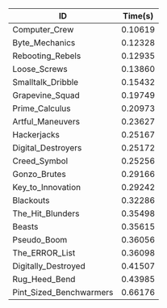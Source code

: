 |ID|Time(s)|
|-|-|
|Computer_Crew|0.10619|
|Byte_Mechanics|0.12328|
|Rebooting_Rebels|0.12935|
|Loose_Screws|0.13860|
|Smalltalk_Dribble|0.15432|
|Grapevine_Squad|0.19749|
|Prime_Calculus|0.20973|
|Artful_Maneuvers|0.23627|
|Hackerjacks|0.25167|
|Digital_Destroyers|0.25172|
|Creed_Symbol|0.25256|
|Gonzo_Brutes|0.29166|
|Key_to_Innovation|0.29242|
|Blackouts|0.32286|
|The_Hit_Blunders|0.35498|
|Beasts|0.35615|
|Pseudo_Boom|0.36056|
|The_ERROR_List|0.36098|
|Digitally_Destroyed|0.41507|
|Rug_Heed_Bend|0.43985|
|Pint_Sized_Benchwarmers|0.66176|
